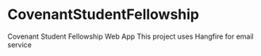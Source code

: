 # CovenantStudentFellowship
Covenant Student Fellowship Web App
This project uses Hangfire for email service
